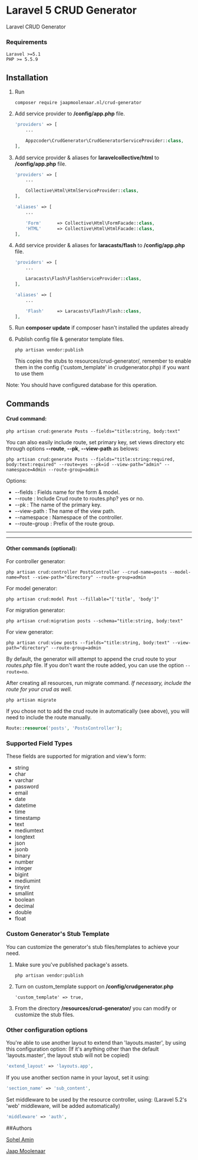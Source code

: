 # Laravel 5 CRUD Generator
Laravel CRUD Generator

### Requirements
    Laravel >=5.1
    PHP >= 5.5.9

## Installation

1. Run
    ```
    composer require jaapmoolenaar.nl/crud-generator
    ```

2. Add service provider to **/config/app.php** file.
    ```php
    'providers' => [
        ...

        Appzcoder\CrudGenerator\CrudGeneratorServiceProvider::class,
    ],
    ```

3. Add service provider & aliases for **laravelcollective/html** to **/config/app.php** file.
    ```php
    'providers' => [
        ...

        Collective\Html\HtmlServiceProvider::class,
    ],

    'aliases' => [
        ...

        'Form'      => Collective\Html\FormFacade::class,
        'HTML'      => Collective\Html\HtmlFacade::class,
    ],
    ```

4. Add service provider & aliases for **laracasts/flash** to **/config/app.php** file.
    ```php
    'providers' => [
        ...

        Laracasts\Flash\FlashServiceProvider::class,
    ],

    'aliases' => [
        ...

        'Flash'     => Laracasts\Flash\Flash::class,
    ],
    ```

4. Run **composer update** if composer hasn't installed the updates already

5. Publish config file & generator template files.
    ```
    php artisan vendor:publish
    ```

    This copies the stubs to resources/crud-generator/, remember to enable them in the config ('custom_template' in crudgenerator.php) if you want to use them

Note: You should have configured database for this operation.

## Commands

#### Crud command:

```
php artisan crud:generate Posts --fields="title:string, body:text"
```

You can also easily include route, set primary key, set views directory etc through options **--route**, **--pk**, **--view-path** as belows:

```
php artisan crud:generate Posts --fields="title:string:required, body:text:required" --route=yes --pk=id --view-path="admin" --namespace=Admin --route-group=admin
```

Options:

- --fields : Fields name for the form & model.
- --route : Include Crud route to routes.php? yes or no.
- --pk : The name of the primary key.
- --view-path : The name of the view path.
- --namespace : Namespace of the controller.
- --route-group : Prefix of the route group.

-----------
-----------


#### Other commands (optional):

For controller generator:

```
php artisan crud:controller PostsController --crud-name=posts --model-name=Post --view-path="directory" --route-group=admin
```

For model generator:

```
php artisan crud:model Post --fillable="['title', 'body']"
```

For migration generator:

```
php artisan crud:migration posts --schema="title:string, body:text"
```

For view generator:

```
php artisan crud:view posts --fields="title:string, body:text" --view-path="directory" --route-group=admin
```

By default, the generator will attempt to append the crud route to your *routes.php* file. If you don't want the route added, you can use the option ```--route=no```.

After creating all resources, run migrate command. *If necessary, include the route for your crud as well.*

```
php artisan migrate
```

If you chose not to add the crud route in automatically (see above), you will need to include the route manually.
```php
Route::resource('posts', 'PostsController');
```

### Supported Field Types

These fields are supported for migration and view's form:

* string
* char
* varchar
* password
* email
* date
* datetime
* time
* timestamp
* text
* mediumtext
* longtext
* json
* jsonb
* binary
* number
* integer
* bigint
* mediumint
* tinyint
* smallint
* boolean
* decimal
* double
* float

### Custom Generator's Stub Template

You can customize the generator's stub files/templates to achieve your need.

1. Make sure you've published package's assets.
    ```
    php artisan vendor:publish
    ```

2. Turn on custom_template support on **/config/crudgenerator.php**
    ```
    'custom_template' => true,
    ```
3. From the directory **/resources/crud-generator/** you can modify or customize the stub files.


### Other configuration options
    
You're able to use another layout to extend than 'layouts.master', by using this configuration option:
(If it's anything other than the default 'layouts.master', the layout stub will not be copied)
```php
'extend_layout' => 'layouts.app',
```

If you use another section name in your layout, set it using:
```php
'section_name' => 'sub_content',
```

Set middleware to be used by the resource controller, using:
(Laravel 5.2's 'web' middleware, will be added automatically)
```php
'middleware' => 'auth',
```

##Authors

[Sohel Amin](http://www.sohelamin.com)

[Jaap Moolenaar](http://jaapmoolenaar.nl)
